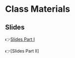 # Class Materials
## Slides
👉[Slides Part I](https://app.rccn.dev/slidev/DCCG-02/)

👉[Slides Part II]
